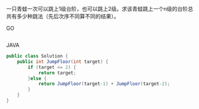 一只青蛙一次可以跳上1级台阶，也可以跳上2级。求该青蛙跳上一个n级的台阶总共有多少种跳法（先后次序不同算不同的结果）。

GO

```go

```

JAVA

```java
public class Solution {
    public int JumpFloor(int target) {
        if (target <= 2) {
            return target;
        }else {
            return JumpFloor(target-1) + JumpFloor(target-2);
        }
    }
}
```


